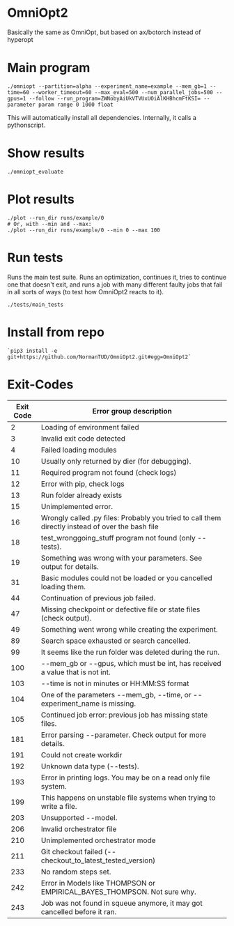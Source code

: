# OmniOpt2
Basically the same as OmniOpt, but based on ax/botorch instead of hyperopt

# Main program

```command
./omniopt --partition=alpha --experiment_name=example --mem_gb=1 --time=60 --worker_timeout=60 --max_eval=500 --num_parallel_jobs=500 --gpus=1 --follow --run_program=ZWNobyAiUkVTVUxUOiAlKHBhcmFtKSI= --parameter param range 0 1000 float
```

This will automatically install all dependencies. Internally, it calls a pythonscript. 

# Show results

```command
./omniopt_evaluate
```

# Plot results

```command
./plot --run_dir runs/example/0
# Or, with --min and --max:
./plot --run_dir runs/example/0 --min 0 --max 100
```

# Run tests

Runs the main test suite. Runs an optimization, continues it, tries to continue one that doesn't exit, and runs a job with many different faulty jobs that fail in all sorts of ways (to test how OmniOpt2 reacts to it).

```command
./tests/main_tests
```

# Install from repo

```command
`pip3 install -e git+https://github.com/NormanTUD/OmniOpt2.git#egg=OmniOpt2`
```

# Exit-Codes

| Exit Code | Error group description                                                                          |
|-----------|--------------------------------------------------------------------------------------------------|
| 2         | Loading of environment failed                                                                    |
| 3         | Invalid exit code detected                                                                       |
| 4         | Failed loading modules                                                                           |
| 10        | Usually only returned by dier (for debugging).                                                   |
| 11        | Required program not found (check logs)                                                          |
| 12        | Error with pip, check logs                                                                       |
| 13        | Run folder already exists                                                                        |
| 15        | Unimplemented error.                                                                             |
| 16        | Wrongly called .py files: Probably you tried to call them directly instead of over the bash file |
| 18        | test_wronggoing_stuff program not found (only --tests).                                          |
| 19        | Something was wrong with your parameters. See output for details.                                |
| 31        | Basic modules could not be loaded or you cancelled loading them.                                 |
| 44        | Continuation of previous job failed.                                                             |
| 47        | Missing checkpoint or defective file or state files (check output).                              |
| 49        | Something went wrong while creating the experiment.                                              |
| 89        | Search space exhausted or search cancelled.                                                      |
| 99        | It seems like the run folder was deleted during the run.                                         |
| 100       | --mem_gb or --gpus, which must be int, has received a value that is not int.                     |
| 103       | --time is not in minutes or HH:MM:SS format                                                      |
| 104       | One of the parameters --mem_gb, --time, or --experiment_name is missing.                         |
| 105       | Continued job error: previous job has missing state files.                                       |
| 181       | Error parsing --parameter. Check output for more details.                                        |
| 191       | Could not create workdir                                                                         |
| 192       | Unknown data type (--tests).                                                                     |
| 193       | Error in printing logs. You may be on a read only file system.                                   |
| 199       | This happens on unstable file systems when trying to write a file.                               |
| 203       | Unsupported --model.                                                                             |
| 206       | Invalid orchestrator file                                                                        |
| 210       | Unimplemented orchestrator mode                                                                  |
| 211       | Git checkout failed (--checkout_to_latest_tested_version)                                        |
| 233       | No random steps set.                                                                             |
| 242       | Error in Models like THOMPSON or EMPIRICAL_BAYES_THOMPSON. Not sure why.                         |
| 243       | Job was not found in squeue anymore, it may got cancelled before it ran.                         |
